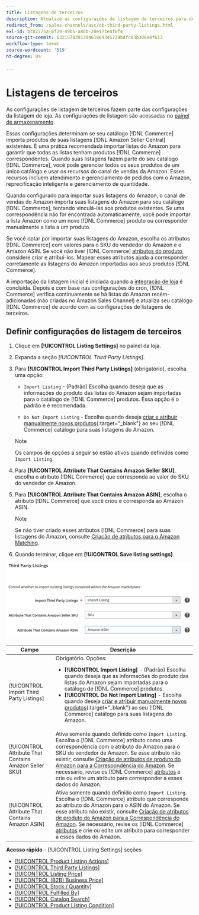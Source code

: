 ```yaml
---
title: Listagens de terceiros
description: Atualize as configurações de listagem de terceiros para determinar se seu catálogo de Comércio importa produtos de suas listagens existentes da Central de Vendas da Amazon.
redirect_from: /sales-channels/asc/ob-third-party-listings.html
exl-id: bc82775a-6f29-49b5-a80b-20e171eaf8f4
source-git-commit: 632157839130461869345724bdfc03b306a4f613
workflow-type: tm+mt
source-wordcount: '519'
ht-degree: 0%

---
```


# Listagens de terceiros

As configurações de listagem de terceiros fazem parte das configurações da listagem de loja. As configurações de listagem são acessadas no [painel de armazenamento](./amazon-store-dashboard.md).

Essas configurações determinam se seu catálogo [!DNL Commerce] importa produtos de suas listagens [!DNL Amazon Seller Central] existentes. É uma prática recomendada importar listas do Amazon para garantir que todas as listas tenham produtos [!DNL Commerce] correspondentes. Quando suas listagens fazem parte do seu catálogo [!DNL Commerce], você pode gerenciar todos os seus produtos de um único catálogo e usar os recursos do canal de vendas da Amazon. Esses recursos incluem atendimento e gerenciamento de pedidos com o Amazon, reprecificação inteligente e gerenciamento de quantidade.

Quando configurado para importar suas listagens do Amazon, o canal de vendas do Amazon importa suas listagens do Amazon para seu catálogo [!DNL Commerce], tentando vinculá-las aos produtos existentes. Se uma correspondência não for encontrada automaticamente, você pode importar a lista Amazon como um novo [!DNL Commerce] produto ou corresponder manualmente a lista a um produto.

Se você optar por importar suas listagens do Amazon, escolha os atributos [!DNL Commerce] com valores para o SKU do vendedor do Amazon e o Amazon ASIN. Se você não tiver [!DNL Commerce] [atributos do produto](./ob-creating-magento-attributes.md), considere criar e atribuí-los. Mapear esses atributos ajuda a corresponder corretamente as listagens do Amazon importadas aos seus produtos [!DNL Commerce].

A importação da listagem inicial é iniciada quando a [integração de loja](./store-integration.md) é concluída. Depois e com base nas configurações do cron, [!DNL Commerce] verifica continuamente se há listas do Amazon recém-adicionadas (não criadas no Amazon Sales Channel) e atualiza seu catálogo [!DNL Commerce] de acordo com as configurações de listagens de terceiros.

## Definir configurações de listagem de terceiros

1. Clique em **[!UICONTROL Listing Settings]** no painel da loja.

1. Expanda a seção _[!UICONTROL Third Party Listings]_.

1. Para **[!UICONTROL Import Third Party Listings]** (obrigatório), escolha uma opção:

   - `Import Listing` - (Padrão) Escolha quando deseja que as informações do produto das listas do Amazon sejam importadas para o catálogo de  [!DNL Commerce] produtos. Essa opção é o padrão e é recomendada.

   - `Do Not Import Listing` - Escolha quando deseja  [criar e atribuir manualmente novos produtos](https://docs.magento.com/user-guide/catalog/products.html){:target=&quot;_blank&quot;} ao seu  [!DNL Commerce] catálogo para suas listagens do Amazon.
   >[!NOTE]
   >Os campos de opções a seguir só estão ativos quando definidos como `Import Listing`.

1. Para **[!UICONTROL Attribute That Contains Amazon Seller SKU]**, escolha o atributo [!DNL Commerce] que corresponda ao valor do SKU do vendedor de Amazon.

1. Para **[!UICONTROL Attribute That Contains Amazon ASIN]**, escolha o atributo [!DNL Commerce] que você criou e corresponda ao Amazon ASIN.

   >[!NOTE]
   >Se não tiver criado esses atributos [!DNL Commerce] para suas listagens do Amazon, consulte [Criação de atributos para o Amazon Matching](./ob-creating-magento-attributes.md).

1. Quando terminar, clique em **[!UICONTROL Save listing settings]**.

![Listagens de terceiros](assets/amazon-third-party-listings.png)

| Campo | Descrição |
|---|---|
| [!UICONTROL Import Third Party Listings] | Obrigatório. Opções:<ul><li>**[!UICONTROL Import Listing]** - (Padrão) Escolha quando deseja que as informações do produto das listas do Amazon sejam importadas para o catálogo de  [!DNL Commerce] produtos. </li><li>**[!UICONTROL Do Not Import Listing]** - Escolha quando deseja  [criar e atribuir manualmente novos produtos](https://docs.magento.com/user-guide/catalog/products.html){:target=&quot;_blank&quot;} ao seu  [!DNL Commerce] catálogo para suas listagens do Amazon.</li></ul> |
| [!UICONTROL Attribute That Contains Amazon Seller SKU] | Ativa somente quando definido como `Import Listing`.<br>Escolha o  [!DNL Commerce] atributo como uma correspondência com o atributo do Amazon para o SKU do vendedor de Amazon. Se esse atributo não existir, consulte [Criação de atributos de produto do Amazon para a Correspondência do Amazon](./ob-creating-magento-attributes.md). Se necessário, revise os [!DNL Commerce] [atributos](./managing-attributes.md) e crie ou edite um atributo para corresponder a esses dados do Amazon. |
| [!UICONTROL Attribute That Contains Amazon ASIN] | Ativa somente quando definido como `Import Listing`.<br>Escolha o  [!DNL Commerce] atributo que corresponde ao atributo do Amazon para o ASIN do Amazon. Se esse atributo não existir, consulte [Criação de atributos de produto do Amazon para a Correspondência do Amazon](./ob-creating-magento-attributes.md). Se necessário, revise os [!DNL Commerce] [atributos](./managing-attributes.md) e crie ou edite um atributo para corresponder a esses dados do Amazon. |

**Acesso rápido**  -  [!UICONTROL Listing Settings] seções

- [[!UICONTROL Product Listing Actions]](./product-listing-actions.md)
- [[!UICONTROL Third Party Listings]](./third-party-listing-settings.md)
- [[!UICONTROL Listing Price]](./listing-price.md)
- [[!UICONTROL (B2B) Business Price]](./business-pricing.md)
- [[!UICONTROL Stock / Quantity]](./stock-quantity.md)
- [[!UICONTROL Fulfilled By]](./fulfilled-by.md)
- [[!UICONTROL Catalog Search]](./catalog-search.md)
- [[!UICONTROL Product Listing Condition]](./product-listing-condition.md)
